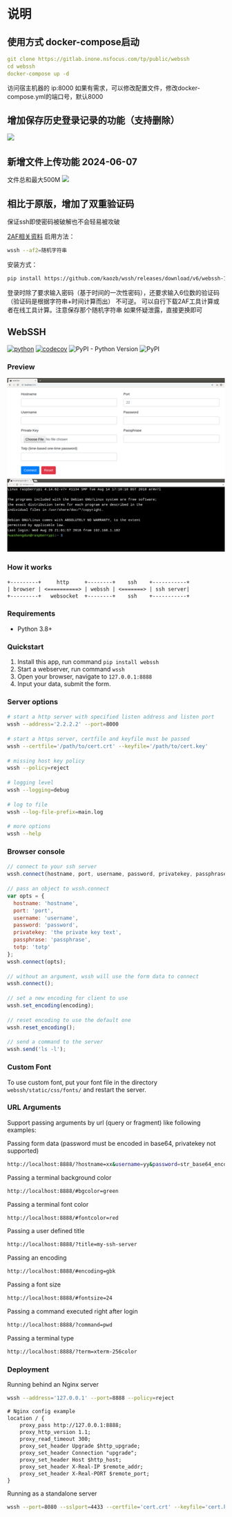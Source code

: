 # 说明


## 使用方式 docker-compose启动


```yaml
git clone https://gitlab.inone.nsfocus.com/tp/public/webssh
cd webssh
docker-compose up -d
```

访问宿主机器的 ip:8000
如果有需求，可以修改配置文件，修改docker-compose.yml的端口号，默认8000


## 增加保存历史登录记录的功能（支持删除）
![](https://wework.qpic.cn/wwpic3az/480577_96jSg0i5QZKIqFr_1718086305)

##  新增文件上传功能 2024-06-07

文件总和最大500M
![](https://wework.qpic.cn/wwpic3az/724267_7g-wP-SnSWG_aDE_1717741238)

## 相比于原版，增加了双重验证码
保证ssh即使密码被破解也不会轻易被攻破

[2AF相关资料](https://docs.github.com/zh/authentication/securing-your-account-with-two-factor-authentication-2fa/about-two-factor-authentication)
启用方法：
```bash
wssh --af2=随机字符串
```

安装方式：
```bash
pip install https://github.com/kaozb/wssh/releases/download/v6/webssh-1.6.2-py2.py3-none-any.whl
```

登录时除了要求输入密码（基于时间的一次性密码），还要求输入6位数的验证码（验证码是根据字符串+时间计算而出） 不可逆。
可以自行下载2AF工具计算或者在线工具计算。注意保存那个随机字符串    如果怀疑泄露，直接更换即可


## WebSSH

[![python](https://github.com/huashengdun/webssh/actions/workflows/python.yml/badge.svg)](https://github.com/huashengdun/webssh/actions/workflows/python.yml)
[![codecov](https://raw.githubusercontent.com/huashengdun/webssh/coverage-badge/coverage.svg)](https://raw.githubusercontent.com/huashengdun/webssh/coverage-badge/coverage.svg)
![PyPI - Python Version](https://img.shields.io/pypi/pyversions/webssh.svg)
![PyPI](https://img.shields.io/pypi/v/webssh.svg)



### Preview

![Login](preview/login.png)
![Terminal](preview/terminal.png)


### How it works
```
+---------+     http     +--------+    ssh    +-----------+
| browser | <==========> | webssh | <=======> | ssh server|
+---------+   websocket  +--------+    ssh    +-----------+
```

### Requirements

* Python 3.8+


### Quickstart

1. Install this app, run command `pip install webssh`
2. Start a webserver, run command `wssh`
3. Open your browser, navigate to `127.0.0.1:8888`
4. Input your data, submit the form.


### Server options

```bash
# start a http server with specified listen address and listen port
wssh --address='2.2.2.2' --port=8000

# start a https server, certfile and keyfile must be passed
wssh --certfile='/path/to/cert.crt' --keyfile='/path/to/cert.key'

# missing host key policy
wssh --policy=reject

# logging level
wssh --logging=debug

# log to file
wssh --log-file-prefix=main.log

# more options
wssh --help
```

### Browser console

```javascript
// connect to your ssh server
wssh.connect(hostname, port, username, password, privatekey, passphrase, totp);

// pass an object to wssh.connect
var opts = {
  hostname: 'hostname',
  port: 'port',
  username: 'username',
  password: 'password',
  privatekey: 'the private key text',
  passphrase: 'passphrase',
  totp: 'totp'
};
wssh.connect(opts);

// without an argument, wssh will use the form data to connect
wssh.connect();

// set a new encoding for client to use
wssh.set_encoding(encoding);

// reset encoding to use the default one
wssh.reset_encoding();

// send a command to the server
wssh.send('ls -l');
```

### Custom Font

To use custom font, put your font file in the directory `webssh/static/css/fonts/` and restart the server.

### URL Arguments

Support passing arguments by url (query or fragment) like following examples:

Passing form data (password must be encoded in base64, privatekey not supported)
```bash
http://localhost:8888/?hostname=xx&username=yy&password=str_base64_encoded
```

Passing a terminal background color
```bash
http://localhost:8888/#bgcolor=green
```

Passing a terminal font color
```bash
http://localhost:8888/#fontcolor=red
```

Passing a user defined title
```bash
http://localhost:8888/?title=my-ssh-server
```

Passing an encoding
```bash
http://localhost:8888/#encoding=gbk
```

Passing a font size
```bash
http://localhost:8888/#fontsize=24
```

Passing a command executed right after login
```bash
http://localhost:8888/?command=pwd
```

Passing a terminal type
```bash
http://localhost:8888/?term=xterm-256color
```

### Deployment

Running behind an Nginx server

```bash
wssh --address='127.0.0.1' --port=8888 --policy=reject
```
```nginx
# Nginx config example
location / {
    proxy_pass http://127.0.0.1:8888;
    proxy_http_version 1.1;
    proxy_read_timeout 300;
    proxy_set_header Upgrade $http_upgrade;
    proxy_set_header Connection "upgrade";
    proxy_set_header Host $http_host;
    proxy_set_header X-Real-IP $remote_addr;
    proxy_set_header X-Real-PORT $remote_port;
}
```

Running as a standalone server
```bash
wssh --port=8080 --sslport=4433 --certfile='cert.crt' --keyfile='cert.key' --xheaders=False --policy=reject
```
